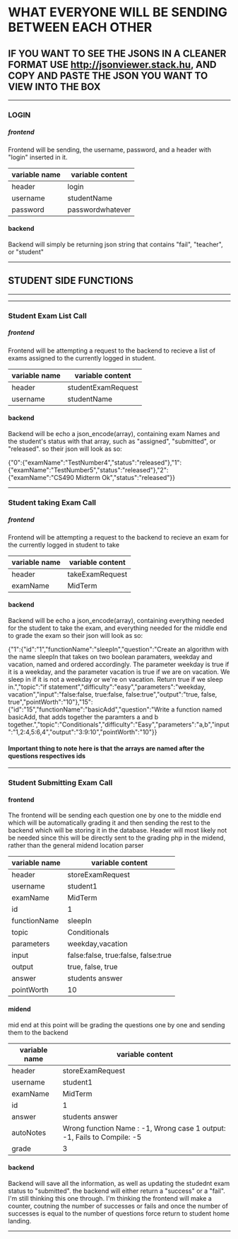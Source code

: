 
# WHAT EVERYONE WILL BE SENDING BETWEEN EACH OTHER
## IF YOU WANT TO SEE THE JSONS IN A CLEANER FORMAT USE http://jsonviewer.stack.hu, AND COPY AND PASTE THE JSON YOU WANT TO VIEW INTO THE BOX
-----------------------------

### LOGIN 
##### frontend
Frontend will be sending, the username, password, and a header with "login" inserted in it.

|variable name| variable content|
|---|---|
|header  |login|
|username | studentName|
|password | passwordwhatever| 
#### backend
Backend will simply be returning json string that contains "fail", "teacher", or "student"

-------
## STUDENT SIDE FUNCTIONS
----------
---------
###  Student Exam List Call 
##### frontend
Frontend will be attempting a request to the backend to recieve a list of exams assigned to the currently logged in student.

|variable name| variable content|
|---|---|
|header  |studentExamRequest|
|username | studentName|
#### backend
Backend will be echo a json_encode(array), containing exam Names and the student's status with that array, such as "assigned",
"submitted", or "released".
so their json will look as so:

{"0":{"examName":"TestNumber4","status":"released"},"1":{"examName":"TestNumber5","status":"released"},"2":{"examName":"CS490 Midterm Ok","status":"released"}}

-------

### Student taking Exam Call
##### frontend
Frontend will be attempting a request to the backend to recieve an exam for the currently logged in student to take

|variable name| variable content|
|---|---|
|header  |takeExamRequest|
|examName | MidTerm|
#### backend
Backend will be echo a json_encode(array), containing everything needed for the student to take the exam, and everything needed for the
middle end to grade the exam
so their json will look as so:

{"1":{"id":"1","functionName":"sleepIn","question":"Create an algorithm with the name sleepIn that takes on two boolean paramaters, weekday and vacation, named and ordered accordingly. The parameter weekday is true if it is a weekday, and the parameter vacation is true if we are on vacation. We sleep in if it is not a weekday or we're on vacation. Return true if we sleep in.","topic":"if statement","difficulty":"easy","parameters":"weekday, vacation","input":"false:false, true:false, false:true","output":"true, false, true","pointWorth":"10"},"15":{"id":"15","functionName":"basicAdd","question":"Write a function named basicAdd, that adds together the paramters a and b together.","topic":"Conditionals","difficulty":"Easy","parameters":"a,b","input":"1,2:4,5:6,4","output":"3:9:10","pointWorth":"10"}}

#### Important thing to note here is that the arrays are named after the questions respectives ids

--------------------

### Student Submitting Exam Call
#### frontend

The frontend will be sending each question one by one to the middle end which will be automatically grading it and then sending the rest to the backend which will be storing it in the database. Header will most likely not be needed since this will be directly sent to the grading php in the midend, rather than the general midend location parser

|variable name| variable content|
|---|---|
|header  |storeExamRequest|
|username|  student1 |
|examName | MidTerm|
|id  |1|
|functionName | sleepIn|
|topic  |Conditionals|
|parameters | weekday,vacation|
|input | false:false, true:false, false:true
|output |true, false, true|
|answer | students answer|
|pointWorth| 10|
#### midend
mid end at this point will be grading the questions one by one and sending them to the backend

|variable name| variable content|
|---|---|
|header  |storeExamRequest|
|username| student1|
|examName | MidTerm|
|id  |1
|answer | students answer|
|autoNotes| Wrong function Name : -1, Wrong case 1 output: -1, Fails to Compile: -5|
|grade|3|

#### backend
Backend will save all the information, as well as updating the studednt exam status to "submitted".
the backend will either return a "success" or a "fail". I'm still thinking this one through. I'm thinking the frontend will make a counter, coutning the number of successes or fails and once the number of successes is equal to the number of questions force return to student home landing.

----------------------












